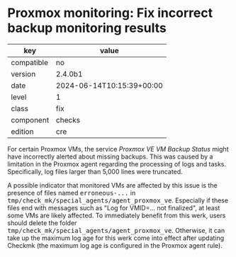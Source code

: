 [//]: # (werk v2)
# Proxmox monitoring: Fix incorrect backup monitoring results

key        | value
---------- | ---
compatible | no
version    | 2.4.0b1
date       | 2024-06-14T10:15:39+00:00
level      | 1
class      | fix
component  | checks
edition    | cre

For certain Proxmox VMs, the service <i>Proxmox VE VM Backup Status</i> might have incorrectly
alerted about missing backups. This was caused by a limitation in the Proxmox agent regarding the
processing of logs and tasks. Specifically, log files larger than 5,000 lines were truncated.

A possible indicator that monitored VMs are affected by this issue is the presence of files named
<tt>erroneous-...</tt> in <tt>tmp/check_mk/special_agents/agent_proxmox_ve</tt>. Especially if these
files end with messages such as "Log for VMID=... not finalized", at least some VMs are likely
affected. To immediately benefit from this werk, users should delete the folder
<tt>tmp/check_mk/special_agents/agent_proxmox_ve</tt>. Otherwise, it can take up the maximum log
age for this werk come into effect after updating Checkmk (the maximum log age is configured in
the Proxmox agent rule).